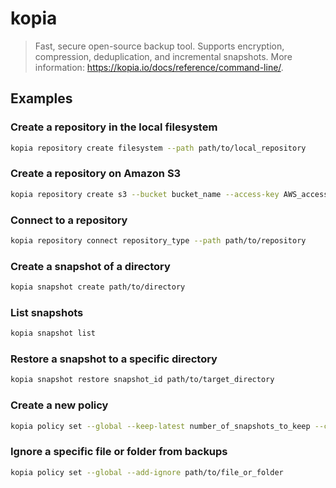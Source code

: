 # kopia

> Fast, secure open-source backup tool. Supports encryption, compression, deduplication, and incremental snapshots. More information: <https://kopia.io/docs/reference/command-line/>.

## Examples

### Create a repository in the local filesystem

```bash
kopia repository create filesystem --path path/to/local_repository
```

### Create a repository on Amazon S3

```bash
kopia repository create s3 --bucket bucket_name --access-key AWS_access_key_id --secret-access-key AWS_secret_access_key
```

### Connect to a repository

```bash
kopia repository connect repository_type --path path/to/repository
```

### Create a snapshot of a directory

```bash
kopia snapshot create path/to/directory
```

### List snapshots

```bash
kopia snapshot list
```

### Restore a snapshot to a specific directory

```bash
kopia snapshot restore snapshot_id path/to/target_directory
```

### Create a new policy

```bash
kopia policy set --global --keep-latest number_of_snapshots_to_keep --compression compression_algorithm
```

### Ignore a specific file or folder from backups

```bash
kopia policy set --global --add-ignore path/to/file_or_folder
```
